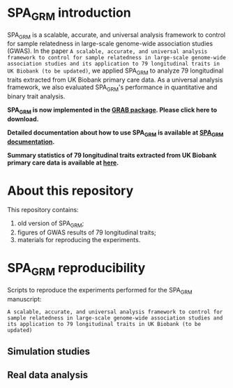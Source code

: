 # SPA<sub>GRM</sub> introduction

SPA<sub>GRM</sub> is a scalable, accurate, and universal analysis framework to control for sample relatedness in large-scale genome-wide association studies (GWAS). In the paper ```A scalable, accurate, and universal analysis framework to control for sample relatedness in large-scale genome-wide association studies and its application to 79 longitudinal traits in UK Biobank (to be updated)```, we applied SPA<sub>GRM</sub> to analyze 79 longitudinal traits extracted from UK Biobank primary care data. As a universal analysis framework, we also evaluated SPA<sub>GRM</sub>'s performance in quantitative and binary trait analysis. 

**SPA<sub>GRM</sub> is now implemented in the [GRAB package](https://wenjianbi.github.io/grab.github.io/). Please click here to download.**

**Detailed documentation about how to use SPA<sub>GRM</sub> is available at [SPA<sub>GRM</sub> documentation](https://fantasy-xuhe.github.io/SPAGRM.github.io/).**

**Summary statistics of 79 longitudinal traits extracted from UK Biobank primary care data is available at [here](https://zenodo.org/records/10242062).**

# About this repository

This repository contains: 
1) old version of SPA<sub>GRM</sub>;
2) figures of GWAS results of 79 longitudinal traits;
3) materials for reproducing the experiments.

# SPA<sub>GRM</sub> reproducibility

Scripts to reproduce the experiments performed for the SPA<sub>GRM</sub> manuscript:

```A scalable, accurate, and universal analysis framework to control for sample relatedness in large-scale genome-wide association studies and its application to 79 longitudinal traits in UK Biobank (to be updated)```

## Simulation studies


## Real data analysis
